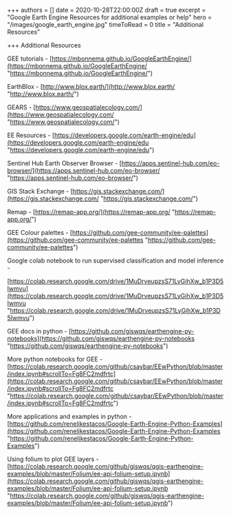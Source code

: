 +++
authors = []
date = 2020-10-28T22:00:00Z
draft = true
excerpt = "Google Earth Engine Resources for additional examples or help"
hero = "/images/google_earth_engine.jpg"
timeToRead = 0
title = "Additional Resources"

+++
Additional Resources

GEE tutorials - [https://mbonnema.github.io/GoogleEarthEngine/](https://mbonnema.github.io/GoogleEarthEngine/ "https://mbonnema.github.io/GoogleEarthEngine/")

EarthBlox - [http://www.blox.earth/](http://www.blox.earth/ "http://www.blox.earth/")

GEARS - [https://www.geospatialecology.com/](https://www.geospatialecology.com/ "https://www.geospatialecology.com/")

EE Resources - [https://developers.google.com/earth-engine/edu](https://developers.google.com/earth-engine/edu "https://developers.google.com/earth-engine/edu")

Sentinel Hub Earth Observer Browser - [https://apps.sentinel-hub.com/eo-browser/](https://apps.sentinel-hub.com/eo-browser/ "https://apps.sentinel-hub.com/eo-browser/")

GIS Stack Exchange - [https://gis.stackexchange.com/](https://gis.stackexchange.com/ "https://gis.stackexchange.com/")

Remap - [https://remap-app.org/](https://remap-app.org/ "https://remap-app.org/")

GEE Colour palettes - [https://github.com/gee-community/ee-palettes](https://github.com/gee-community/ee-palettes "https://github.com/gee-community/ee-palettes")

Google colab notebook to run supervised classification and model inference -

[https://colab.research.google.com/drive/1MuDrveupzsS71LyGihXw_b1P3D5Iwmvu](https://colab.research.google.com/drive/1MuDrveupzsS71LyGihXw_b1P3D5Iwmvu "https://colab.research.google.com/drive/1MuDrveupzsS71LyGihXw_b1P3D5Iwmvu")

GEE docs in python - [https://github.com/giswqs/earthengine-py-notebooks](https://github.com/giswqs/earthengine-py-notebooks "https://github.com/giswqs/earthengine-py-notebooks")

More python notebooks for GEE - [https://colab.research.google.com/github/csaybar/EEwPython/blob/master/index.ipynb#scrollTo=Fg8FC2mdfrtc](https://colab.research.google.com/github/csaybar/EEwPython/blob/master/index.ipynb#scrollTo=Fg8FC2mdfrtc "https://colab.research.google.com/github/csaybar/EEwPython/blob/master/index.ipynb#scrollTo=Fg8FC2mdfrtc")

More applications and examples in python - [https://github.com/renelikestacos/Google-Earth-Engine-Python-Examples](https://github.com/renelikestacos/Google-Earth-Engine-Python-Examples "https://github.com/renelikestacos/Google-Earth-Engine-Python-Examples")

Using folium to plot GEE layers - [https://colab.research.google.com/github/giswqs/qgis-earthengine-examples/blob/master/Folium/ee-api-folium-setup.ipynb](https://colab.research.google.com/github/giswqs/qgis-earthengine-examples/blob/master/Folium/ee-api-folium-setup.ipynb "https://colab.research.google.com/github/giswqs/qgis-earthengine-examples/blob/master/Folium/ee-api-folium-setup.ipynb")